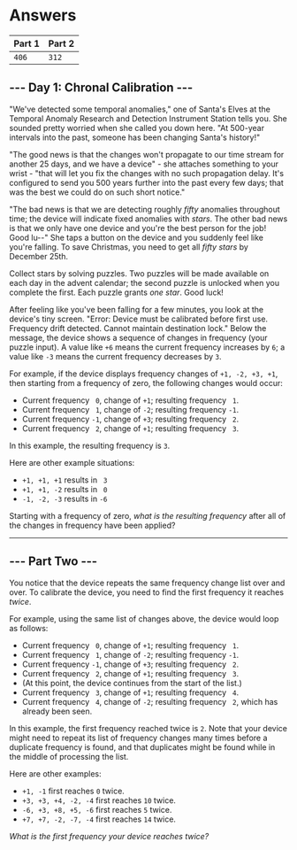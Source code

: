 # Answers

| Part 1 | Part 2 |
|--------|--------|
|  `406` |  `312` |

## --- Day 1: Chronal Calibration ---

"We've detected some temporal anomalies," one of Santa's Elves at the Temporal Anomaly Research and Detection Instrument Station tells you. She sounded pretty worried when she called you down here. "At 500-year intervals into the past, someone has been changing Santa's history!"

"The good news is that the changes won't propagate to our time stream for another 25 days, and we have a device" - she attaches something to your wrist - "that will let you fix the changes with no such propagation delay. It's configured to send you 500 years further into the past every few days; that was the best we could do on such short notice."

"The bad news is that we are detecting roughly _fifty_ anomalies throughout time; the device will indicate fixed anomalies with _stars_. The other bad news is that we only have one device and you're the best person for the job! Good lu--" She taps a button on the device and you suddenly feel like you're falling. To save Christmas, you need to get all _fifty stars_ by December 25th.

Collect stars by solving puzzles. Two puzzles will be made available on each day in the advent calendar; the second puzzle is unlocked when you complete the first. Each puzzle grants _one star_. Good luck!

After feeling like you've been falling for a few minutes, you look at the device's tiny screen. "Error: Device must be calibrated before first use. Frequency drift detected. Cannot maintain destination lock." Below the message, the device shows a sequence of changes in frequency (your puzzle input). A value like `+6` means the current frequency increases by `6`; a value like `-3` means the current frequency decreases by `3`.

For example, if the device displays frequency changes of `+1, -2, +3, +1`, then starting from a frequency of zero, the following changes would occur:

*   Current frequency ` 0`, change of `+1`; resulting frequency ` 1`.
*   Current frequency ` 1`, change of `-2`; resulting frequency `-1`.
*   Current frequency `-1`, change of `+3`; resulting frequency ` 2`.
*   Current frequency ` 2`, change of `+1`; resulting frequency ` 3`.

In this example, the resulting frequency is `3`.

Here are other example situations:

*   `+1, +1, +1` results in ` 3`
*   `+1, +1, -2` results in ` 0`
*   `-1, -2, -3` results in `-6`

Starting with a frequency of zero, _what is the resulting frequency_ after all of the changes in frequency have been applied?

-------------------

## --- Part Two ---

You notice that the device repeats the same frequency change list over and over. To calibrate the device, you need to find the first frequency it reaches _twice_.

For example, using the same list of changes above, the device would loop as follows:

*   Current frequency ` 0`, change of `+1`; resulting frequency ` 1`.
*   Current frequency ` 1`, change of `-2`; resulting frequency `-1`.
*   Current frequency `-1`, change of `+3`; resulting frequency ` 2`.
*   Current frequency ` 2`, change of `+1`; resulting frequency ` 3`.
*   (At this point, the device continues from the start of the list.)
*   Current frequency ` 3`, change of `+1`; resulting frequency ` 4`.
*   Current frequency ` 4`, change of `-2`; resulting frequency ` 2`, which has already been seen.

In this example, the first frequency reached twice is `2`. Note that your device might need to repeat its list of frequency changes many times before a duplicate frequency is found, and that duplicates might be found while in the middle of processing the list.

Here are other examples:

*   `+1, -1` first reaches `0` twice.
*   `+3, +3, +4, -2, -4` first reaches `10` twice.
*   `-6, +3, +8, +5, -6` first reaches `5` twice.
*   `+7, +7, -2, -7, -4` first reaches `14` twice.

_What is the first frequency your device reaches twice?_